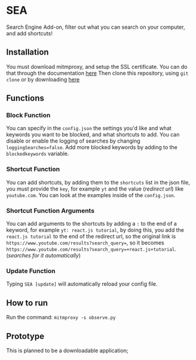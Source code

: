# SEA
Search Engine Add-on, filter out what you can search on your computer, and add shortcuts!

## Installation
You must download mitmproxy, and setup the SSL certificate.
You can do that through the documentation [here](https://mitmproxy.org)
Then clone this repository, using `git clone` or by downloading [here](https://github.com/FaisalAbusharar/SEB/archive/refs/heads/main.zip)

## Functions
### Block Function

You can specify in the `config.json` the settings you'd like and what keywords you want to be blocked, and what shortcuts to add.
You can disable or enable the logging of searches by changing `loggingSearches=false`.
Add more blocked keywords by adding to the `blockedkeywords` variable.

### Shortcut Function
You can add shortcuts, by adding them to the `shortcuts` list in the json file, you must provide the `key`, for example `yt` and the value (*redirect url*) like `youtube.com`.
You can look at the examples inside of the `config.json`.

### Shortcut Function Arguments
You can add arguments to the shortcuts by adding a `:` to the end of a keyword, for example `yt: react.js tutorial`, by doing this, you add the `react.js tutorial` to the end of the redirect url, so the original link is `https://www.youtube.com/results?search_query=`, so it becomes `https://www.youtube.com/results?search_query=+react.js+tutorial`. (_searches for it automatically_)

### Update Function
Typing `SEA [update]` will automatically reload your config file.

## How to run
Run the command:
`mitmproxy -s observe.py`

## Prototype
This is planned to be a downloadable application;
